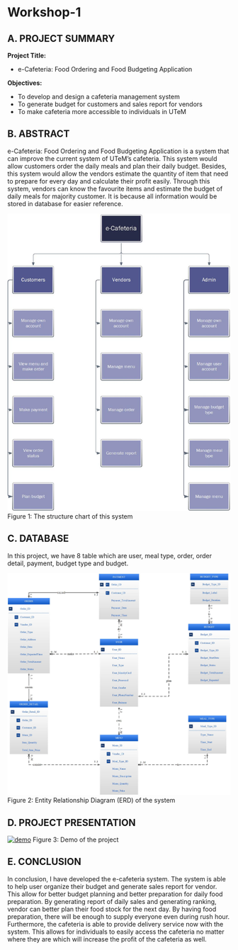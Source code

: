 # Workshop-1
## A. PROJECT SUMMARY

**Project Title:**
- e-Cafeteria: Food Ordering and Food Budgeting Application

**Objectives:** 
- To develop and design a cafeteria management system
- To generate budget for customers and sales report for vendors
- To make cafeteria more accessible to individuals in UTeM

## B. ABSTRACT 
e-Cafeteria: Food Ordering and Food Budgeting Application is a system that can improve the current system of UTeM’s cafeteria. This system would allow customers order the daily meals and plan their daily budget. Besides, this system would allow the vendors estimate the quantity of item that need to prepare for every day and calculate their profit easily. Through this system, vendors can know the favourite items and estimate the budget of daily meals for majority customer. It is because all information would be stored in database for easier reference. 

![Coding](https://github.com/CeciliaChongChingNee/Workshop-1/blob/main/Structure%20Chart%20Version%202.jpg)
Figure 1: The structure chart of this system

## C. DATABASE
In this project, we have 8 table which are user, meal type, order, order detail, payment, budget type and budget. 

![Coding](https://github.com/CeciliaChongChingNee/Workshop-1/blob/main/ERD_SecondDraft_Version2.jpg)
Figure 2: Entity Relationship Diagram (ERD) of the system

## D. PROJECT PRESENTATION 

[![demo](https://img.youtube.com/vi/lQczo4kWfFw/0.jpg)](https://youtu.be/lQczo4kWfFw "demo")
Figure 3: Demo of the project

## E. CONCLUSION
In conclusion, I have developed the e-cafeteria system. The system is able to help user organize their budget and generate sales report for vendor. This allow for better budget planning and better preparation for daily food preparation. By generating report of daily sales and generating ranking, vendor can better plan their food stock for the next day. By having food preparation, there will be enough to supply everyone even during rush hour. Furthermore, the cafeteria is able to provide delivery service now with the system. This allows for individuals to easily access the cafeteria no matter where they are which will increase the profit of the cafeteria as well.
